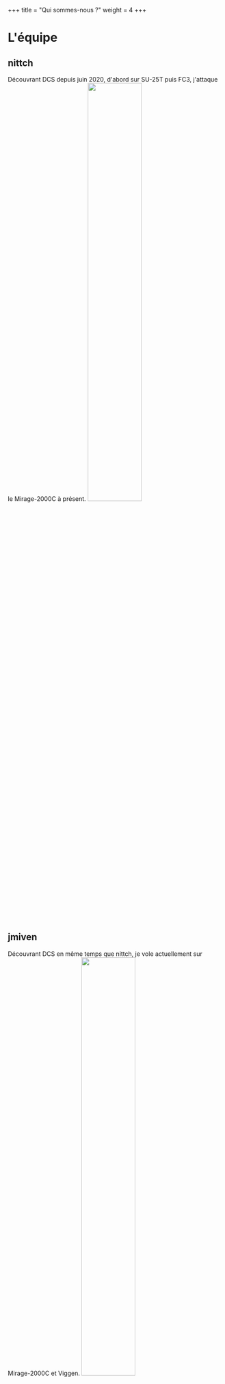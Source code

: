 +++
title = "Qui sommes-nous ?"
weight = 4
+++

# L'équipe

## nittch
Découvrant DCS depuis juin 2020, d'abord sur SU-25T puis FC3, j'attaque le Mirage-2000C à présent.
<img src=/Screen_120sec_reparation.png width=50% />

## jmiven
Découvrant DCS en même temps que nittch, je vole actuellement sur Mirage-2000C et Viggen.
<img src=/vpm_blase2.png width=50% />

## furiml
Initialement introduit à DCS par nittch fin août 2020 sur SU-25T, je suis de retour plus motivé que jamais après une mauvaise expérience matérielle. Je vole principalement en F/A-18C, et je compte m'attaquer au F-16C prochainement.
<img src=/Screen_200814_194231_crop.png width=50% />
